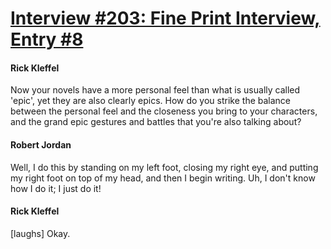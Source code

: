 # [Interview #203: Fine Print Interview, Entry #8](https://www.theoryland.com/intvmain.php?i=203#8)

#### Rick Kleffel

Now your novels have a more personal feel than what is usually called 'epic', yet they are also clearly epics. How do you strike the balance between the personal feel and the closeness you bring to your characters, and the grand epic gestures and battles that you're also talking about?

#### Robert Jordan

Well, I do this by standing on my left foot, closing my right eye, and putting my right foot on top of my head, and then I begin writing. Uh, I don't know how I do it; I just do it!

#### Rick Kleffel

[laughs] Okay.

